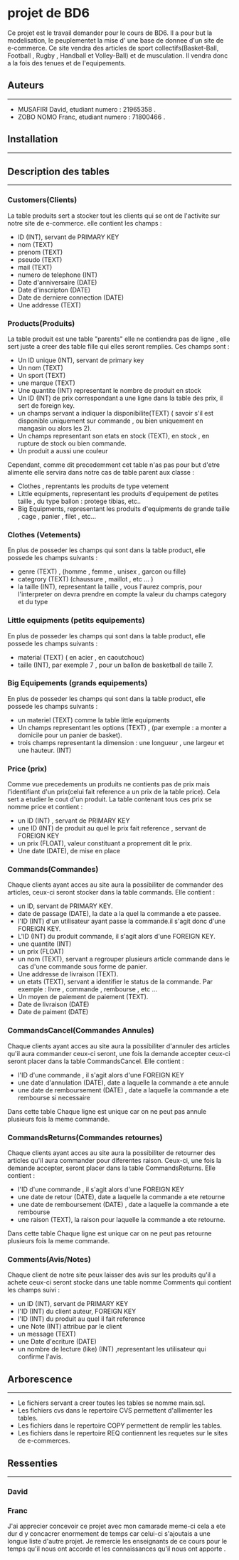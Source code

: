 # projet de BD6

Ce projet est le travail demander pour le cours de BD6. Il a pour but la modelisation, le peuplementet la mise d\' une base de donnee d'un site de e-commerce. Ce site vendra des articles de sport collectifs(Basket-Ball, Football , Rugby , Handball et Volley-Ball) et de musculation. Il vendra donc a la fois des tenues et de l'equipements.

## Auteurs

---

* MUSAFIRI David, etudiant numero : 21965358 .
* ZOBO NOMO Franc, etudiant numero : 71800466 .

## Installation

---

## Description des tables

---

### Customers(Clients)

La table produits sert a stocker tout les clients qui se ont de l'activite sur notre site de e-commerce. elle contient les champs :

* ID (INT), servant de PRIMARY KEY
* nom (TEXT)
* prenom (TEXT)
* pseudo (TEXT)
* mail (TEXT)
* numero de telephone (INT)
* Date d'anniversaire (DATE)
* Date d'inscripton (DATE)
* Date de derniere connection (DATE)
* Une addresse (TEXT)

### Products(Produits)

La table produit est une table "parents" elle ne contiendra pas de ligne , elle sert juste a creer des table fille qui elles seront remplies. Ces champs sont :

* Un ID unique (INT), servant de primary key
* Un nom (TEXT)
* Un sport (TEXT)
* une marque (TEXT)
* Une quantite (INT) representant le nombre de produit en stock
* Un ID (INT) de prix correspondant a une ligne dans la table des prix, il sert de foreign key.
* un champs servant a indiquer la disponibilite(TEXT) ( savoir s'il est disponible uniquement sur commande , ou bien uniquement en mangasin ou alors les 2).
* Un champs representant son etats en stock (TEXT), en stock , en rupture de stock ou bien commande.
* Un produit a aussi une couleur

Cependant, comme dit precedemment cet table n'as pas pour but d'etre alimente elle servira dans notre cas de table parent aux classe :

* Clothes , reprentants les produits de type vetement
* Little equipments, representant les produits d'equipement de petites taille , du type ballon : protege tibias, etc..
* Big Equipments, representant les produits d'equipments de grande taille , cage , panier , filet , etc...

### Clothes (Vetements)

En plus de posseder les champs qui sont dans la table product,  elle possede les champs suivants :

* genre (TEXT) , (homme , femme , unisex , garcon ou fille)
* categrory (TEXT) (chaussure , maillot , etc ... )
* la taille (INT), representant la taille , vous l'aurez compris, pour l'interpreter on devra prendre en compte la valeur du champs category et du type

### Little equipments (petits equipements)

En plus de posseder les champs qui sont dans la table product,  elle possede les champs suivants :

* material (TEXT) ( en acier , en caoutchouc)
* taille (INT), par exemple 7 , pour un ballon de basketball de taille 7.

### Big Equipements (grands equipements)

En plus de posseder les champs qui sont dans la table product,  elle possede les champs suivants :

* un materiel (TEXT) comme la table little equipments
* Un champs representant les options (TEXT) , (par exemple : a monter a domicile pour un panier de basket).
* trois champs representant la dimension : une longueur , une largeur et une hauteur. (INT)

### Price (prix)

Comme vue precedements un produits ne contients pas de prix mais l'identifiant d'un prix(celui fait reference a un prix de la table price). Cela sert a etudier le cout d'un produit.
La table contenant tous ces prix se nomme price et contient :

* un ID (INT) , servant de PRIMARY KEY
* une ID (INT) de produit au quel le prix fait reference , servant de FOREIGN KEY
* un prix (FLOAT), valeur constituant a proprement dit le prix.
* Une date (DATE), de mise en place

### Commands(Commandes)

Chaque clients ayant acces au site aura la possibiliter de commander des articles, ceux-ci seront stocker dans la table commands. Elle contient :

* un ID, servant de PRIMARY KEY.
* date de passage (DATE), la date a la quel la commande a ete passee.
* l'ID (INT) d'un utilisateur ayant passe la commande.il s'agit donc d'une FOREIGN KEY.
* L'ID (INT) du produit commande, il s'agit alors d'une FOREIGN KEY.
* une quantite (INT)
* un prix (FLOAT)
* un nom (TEXT), servant a regrouper plusieurs article commande dans le cas d'une commande sous forme de panier.
* Une addresse de livraison (TEXT).
* un etats (TEXT), servant a identifier le status de la commande. Par exemple : livre , commande , rembourse , etc ...
* Un moyen de paiement de paiement (TEXT).
* Date de livraison (DATE)
* Date de paiment (DATE)

### CommandsCancel(Commandes Annules)

Chaque clients ayant acces au site aura la possibiliter d'annuler des articles qu'il aura commander ceux-ci seront, une fois la demande accepter ceux-ci seront placer dans la table CommandsCancel. Elle contient :

* l'ID d'une commande , il s'agit alors d'une FOREIGN KEY
* une date d'annulation (DATE), date a laquelle la commande a ete annule
* une date de remboursement (DATE) , date a laquelle la commande a ete rembourse si necessaire

Dans cette table Chaque ligne est unique car on ne peut pas annule plusieurs fois la meme commande.

### CommandsReturns(Commandes retournes)

Chaque clients ayant acces au site aura la possibiliter de retourner des articles qu'il aura commander pour diferentes raison. Ceux-ci, une fois la demande accepter, seront placer dans la table CommandsReturns. Elle contient :

* l'ID d'une commande , il s'agit alors d'une FOREIGN KEY
* une date de retour (DATE), date a laquelle la commande a ete retourne
* une date de remboursement (DATE) , date a laquelle la commande a ete rembourse
* une raison (TEXT), la raison pour laquelle la commande a ete retourne.

Dans cette table Chaque ligne est unique car on ne peut pas retourne plusieurs fois la meme commande.

### Comments(Avis/Notes)

Chaque client de notre site peux laisser des avis sur les produits qu'il a achete ceux-ci seront stocke dans une table nomme Comments qui contient les champs suivi :

* un ID (INT), servant de PRIMARY KEY
* l'ID (INT) du client auteur, FOREIGN KEY
* l'ID (INT) du produit au quel il fait reference
* une Note (INT) attribue par le client
* un message (TEXT)
* une Date d'ecriture (DATE)
* un nombre de lecture (like) (INT) ,representant les utilisateur qui confirme l'avis.

## Arborescence

---

* Le fichiers servant a creer toutes les tables se nomme main.sql.
* Les fichiers cvs dans le repertoire CVS permettent d'allimenter les tables.
* Les fichiers dans le repertoire COPY permettent de remplir les tables.
* Les fichiers dans le repertoire REQ contiennent les requetes sur le sites de e-commerces.

## Ressenties

---

### David


### Franc

J'ai apprecier concevoir ce projet avec mon camarade meme-ci cela a ete dur d y concacrer enormement de temps car celui-ci s'ajoutais a une longue liste d'autre projet. Je remercie les enseignants de ce cours pour le temps qu'il nous ont accorde et les connaissances qu'il nous ont apporte .
